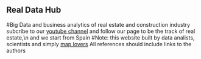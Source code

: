 ## Real Data Hub
#Big Data and business analytics of real estate and construction industry
subcribe to our [youtube channel](https://www.youtube.com/@RealDataChannel) 
and follow our page to be the track of real estate,\n
and we start from Spain
#Note: this website built by data analists, scientists and simply [map lovers](https://github.com/RomanDataLab)
All references should include links to the authors
